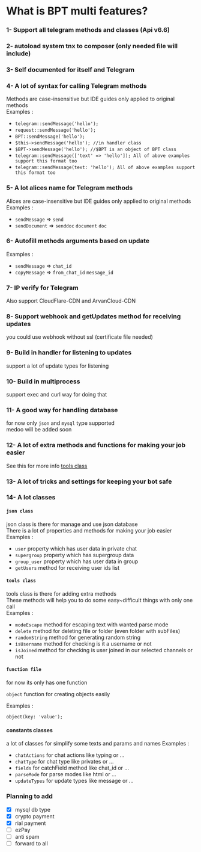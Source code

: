 # What is BPT multi features?

### 1- Support all telegram methods and classes (Api v6.6)

### 2- autoload system tnx to composer (only needed file will include)

### 3- Self documented for itself and Telegram

### 4- A lot of syntax for calling Telegram methods
Methods are case-insensitive but IDE guides only applied to original methods<br>
Examples :

* `telegram::sendMessage('hello');`
* `request::sendMessage('hello');`
* `BPT::sendMessage('hello');`
* `$this->sendMessage('hello'); //in handler class`
* `$BPT->sendMessage('hello'); //$BPT is an object of BPT class`
* `telegram::sendMessage(['text' => 'hello']); All of above examples support this format too`
* `telegram::sendMessage(text: 'hello'); All of above examples support this format too`

### 5- A lot alices name for Telegram methods
Alices are case-insensitive but IDE guides only applied to original methods<br>
Examples :

* `sendMessage` => `send`
* `sendDocument` => `senddoc` `document` `doc`

### 6- Autofill methods arguments based on update
Examples :
* `sendMessage` => `chat_id`
* `copyMessage` => `from_chat_id` `message_id`

### 7- IP verify for Telegram
Also support CloudFlare-CDN and ArvanCloud-CDN

### 8- Support webhook and getUpdates method for receiving updates
you could use webhook without ssl (certificate file needed)

### 9- Build in handler for listening to updates
support a lot of update types for listening

### 10- Build in multiprocess
support exec and curl way for doing that

### 11- A good way for handling database
for now only `json` and `mysql` type supported<br>
medoo will be added soon

### 12- A lot of extra methods and functions for making your job easier
See this for more info [tools class](#tools-class)

### 13- A lot of tricks and settings for keeping your bot safe

### 14- A lot classes

#### `json class`
json class is there for manage and use json database<br>
There is a lot of properties and methods for making your job easier<br>
Examples :

- `user` property which has user data in private chat
- `supergroup` property which has supergroup data
- `group_user` property which has user data in group
- `getUsers` method for receiving user ids list

#### `tools class`
tools class is there for adding extra methods<br>
These methods will help you to do some easy~difficult things with only one call<br>
Examples :

- `modeEscape` method for escaping text with wanted parse mode
- `delete` method for deleting file or folder (even folder with subFiles)
- `randomString` method for generating random string
- `isUsername` method for checking is it a username or not
- `isJoined` method for checking is user joined in our selected channels or not

#### `function file`
for now its only has one function

`object` function for creating objects easily

Examples :

`object(key: 'value');`

#### constants classes
a lot of classes for simplify some texts and params and names
Examples :

- `chatActions` for chat actions like typing or ...
- `chatType` for chat type like privates or ...
- `fields` for catchField method like chat_id or ...
- `parseMode` for parse modes like html or ...
- `updateTypes` for update types like message or ...


### Planning to add
- [x] mysql db type
- [x] crypto payment
- [x] rial payment
- [ ] ezPay
- [ ] anti spam
- [ ] forward to all